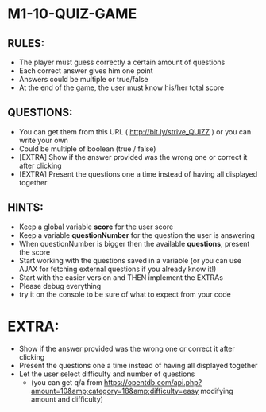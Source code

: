 # M1-10-QUIZ-GAME

## RULES:         
 - The player must guess correctly a certain amount of questions         
 - Each correct answer gives him one point         
 - Answers could be multiple or true/false         
 - At the end of the game, the user must know his/her total score          

## QUESTIONS:         
 - You can get them from this URL ( http://bit.ly/strive_QUIZZ ) or you can write your own         
 - Could be multiple of boolean (true / false)         
 - [EXTRA] Show if the answer provided was the wrong one or correct it after clicking         
 - [EXTRA] Present the questions one a time instead of having all displayed together          

## HINTS:         
 - Keep a global variable **score** for the user score         
 - Keep a variable **questionNumber** for the question the user is answering         
 - When questionNumber is bigger then the available **questions**, present the score         
 - Start working with the questions saved in a variable (or you can use AJAX for fetching external questions if you already know it!)
 - Start with the easier version and THEN implement the EXTRAs         
 - Please debug everything 
 - try it on the console to be sure of what to expect from your code          
 
# EXTRA:         
 - Show if the answer provided was the wrong one or correct it after clicking         
 - Present the questions one a time instead of having all displayed together         
 - Let the user select difficulty and number of questions 
    * (you can get q/a from https://opentdb.com/api.php?amount=10&amp;category=18&amp;difficulty=easy modifying amount and difficulty)
